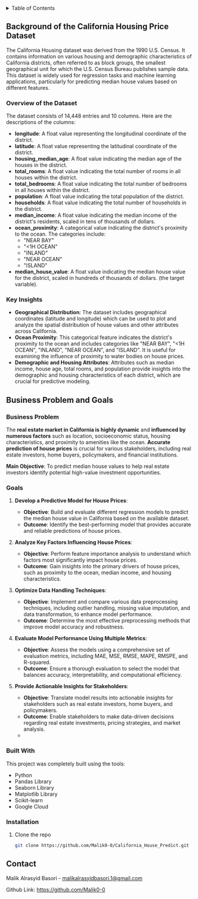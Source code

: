 <details>
  <summary>Table of Contents</summary>
  <ol>
    <li>
      <a href="#about-the-project">About The Project</a>
      <ul>
        <li><a href="#built-with">Built With</a></li>
      </ul>
    </li>
      <ul>
        <li><a href="#installation">Installation</a></li>
      </ul>
    <li><a href="#contact">Contact</a></li>
  </ol>
</details>

<!-- ABOUT THE PROJECT -->

## Background of the California Housing Price Dataset

The California Housing dataset was derived from the 1990 U.S. Census. It contains information on various housing and demographic characteristics of California districts, often referred to as block groups, the smallest geographical unit for which the U.S. Census Bureau publishes sample data. This dataset is widely used for regression tasks and machine learning applications, particularly for predicting median house values based on different features.

### **Overview of the Dataset**

The dataset consists of 14,448 entries and 10 columns. Here are the descriptions of the columns:
- **longitude**: A float value representing the longitudinal coordinate of the district.
- **latitude**: A float value representing the latitudinal coordinate of the district.
- **housing_median_age**: A float value indicating the median age of the houses in the district.
- **total_rooms**: A float value indicating the total number of rooms in all houses within the district.
- **total_bedrooms**: A float value indicating the total number of bedrooms in all houses within the district.
- **population**:  A float value indicating the total population of the district.
- **households**: A float value indicating the total number of households in the district.
- **median_income**: A float value indicating the median income of the district's residents, scaled in tens of thousands of dollars.
- **ocean_proximity**: A categorical value indicating the district's proximity to the ocean. The categories include:
    - "NEAR BAY"
    - "<1H OCEAN"
    - "INLAND"
    - "NEAR OCEAN"
    - "ISLAND"
- **median_house_value**: A float value indicating the median house value for the district, scaled in hundreds of thousands of dollars. (the target variable).

### Key Insights
- **Geographical Distribution**: The dataset includes geographical coordinates (latitude and longitude) which can be used to plot and analyze the spatial distribution of house values and other attributes across California.
- **Ocean Proximity**: This categorical feature indicates the district's proximity to the ocean and includes categories like "NEAR BAY", "<1H OCEAN", "INLAND", "NEAR OCEAN", and "ISLAND". It is useful for examining the influence of proximity to water bodies on house prices.
- **Demographic and Housing Attributes**: Attributes such as median income, house age, total rooms, and population provide insights into the demographic and housing characteristics of each district, which are crucial for predictive modeling.

## **Business Problem and Goals**

### Business Problem

The **real estate market in California is highly dynamic** and **influenced by numerous factors** such as location, socioeconomic status, housing characteristics, and proximity to amenities like the ocean. **Accurate prediction of house prices** is crucial for various stakeholders, including real estate investors, home buyers, policymakers, and financial institutions.

**Main Objective**: To predict median house values to help real estate investors identify potential high-value investment opportunities.

### Goals

1. **Develop a Predictive Model for House Prices**:
   - **Objective**: Build and evaluate different regression models to predict the median house value in California based on the available dataset.
   - **Outcome**: Identify the best-performing model that provides accurate and reliable predictions of house prices.

2. **Analyze Key Factors Influencing House Prices**:
   - **Objective**: Perform feature importance analysis to understand which factors most significantly impact house prices.
   - **Outcome**: Gain insights into the primary drivers of house prices, such as proximity to the ocean, median income, and housing characteristics.

3. **Optimize Data Handling Techniques**:
   - **Objective**: Implement and compare various data preprocessing techniques, including outlier handling, missing value imputation, and data transformation, to enhance model performance.
   - **Outcome**: Determine the most effective preprocessing methods that improve model accuracy and robustness.

4. **Evaluate Model Performance Using Multiple Metrics**:
   - **Objective**: Assess the models using a comprehensive set of evaluation metrics, including MAE, MSE, RMSE, MAPE, RMSPE, and R-squared.
   - **Outcome**: Ensure a thorough evaluation to select the model that balances accuracy, interpretability, and computational efficiency.

5. **Provide Actionable Insights for Stakeholders**:
   - **Objective**: Translate model results into actionable insights for stakeholders such as real estate investors, home buyers, and policymakers.
   - **Outcome**: Enable stakeholders to make data-driven decisions regarding real estate investments, pricing strategies, and market analysis.
   - 
### Built With

This project was completely built using the tools:

* Python
* Pandas Library
* Seaborn Library
* Matplotlib Library
* Scikit-learn
* Google Cloud

### Installation

1. Clone the repo
   ```sh
   git clone https://github.com/Malik0-0/California_House_Predict.git 
   ```

## Contact

Malik Alrasyid Basori - malikalrasyidbasori.1@gmail.com

Github Link: https://github.com/Malik0-0
